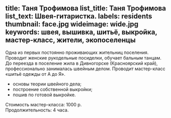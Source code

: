 title: Таня Трофимова
list_title: Таня Трофимова
list_text: Швея-гитаристка.
labels: residents
thumbnail: face.jpg
wideimage: wide.jpg
keywords: швея, вышивка, шитьё, выкройка, мастер-класс, жители, экопоселенцы
---
Одна из первых постоянно проживающих жительниц поселения.
Проводит женские рукодельные посиделки, обучает бальным танцам.
До переезда в поселение жила в Дивногорске (Красноярский край), профессионально занималась швейным делом.
Проводит мастер-класс «шитьё одежды от А до Я».

- основы теории швейного дела;
- построение собственной выкройки;
- пошив по готовой выкройке.

Стоимость мастер-класса: 1000 р.  
Продолжительность: 4 часа.
